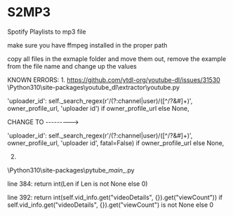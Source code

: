 # S2MP3
Spotify Playlists to mp3 file


make sure you have ffmpeg installed in the proper path

copy all files in the exmaple folder and move them out, remove the example from the file name and change up the values


KNOWN ERRORS:
1. 
https://github.com/ytdl-org/youtube-dl/issues/31530
\Python310\site-packages\youtube_dl\extractor\youtube.py

'uploader_id': self._search_regex(r'/(?:channel|user)/([^/?&#]+)', owner_profile_url, 'uploader id') if owner_profile_url else None,

CHANGE TO --------->

'uploader_id': self._search_regex(r'/(?:channel|user)/([^/?&#]+)', owner_profile_url, 'uploader id', fatal=False) if owner_profile_url else None,

2. 
\Python310\site-packages\pytube\__main__.py

line 384:
return int(Len if Len is not None else 0)

line 392:
return int(self.vid_info.get("videoDetails", {}).get("viewCount")) if self.vid_info.get("videoDetails", {}).get("viewCount") is not None else 0